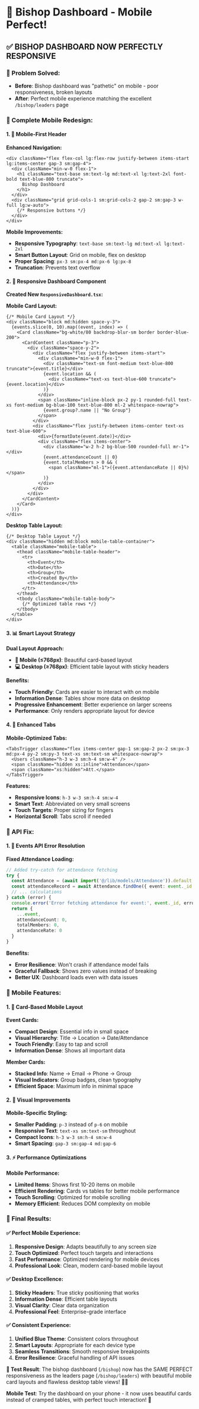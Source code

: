 # 📱 Bishop Dashboard - Mobile Perfect!

## ✅ **BISHOP DASHBOARD NOW PERFECTLY RESPONSIVE**

### **🎯 Problem Solved:**
- **Before**: Bishop dashboard was "pathetic" on mobile - poor responsiveness, broken layouts
- **After**: Perfect mobile experience matching the excellent `/bishop/leaders` page

### **🔧 Complete Mobile Redesign:**

#### **1. 📱 Mobile-First Header**
**Enhanced Navigation:**
```tsx
<div className="flex flex-col lg:flex-row justify-between items-start lg:items-center gap-3 sm:gap-4">
  <div className="min-w-0 flex-1">
    <h1 className="text-base sm:text-lg md:text-xl lg:text-2xl font-bold text-blue-800 truncate">
      Bishop Dashboard
    </h1>
  </div>
  <div className="grid grid-cols-1 sm:grid-cols-2 gap-2 sm:gap-3 w-full lg:w-auto">
    {/* Responsive buttons */}
  </div>
</div>
```

**Mobile Improvements:**
- **Responsive Typography**: `text-base sm:text-lg md:text-xl lg:text-2xl`
- **Smart Button Layout**: Grid on mobile, flex on desktop
- **Proper Spacing**: `px-3 sm:px-4 md:px-6 lg:px-8`
- **Truncation**: Prevents text overflow

#### **2. 🎨 Responsive Dashboard Component**
**Created New `ResponsiveDashboard.tsx`:**

**Mobile Card Layout:**
```tsx
{/* Mobile Card Layout */}
<div className="block md:hidden space-y-3">
  {events.slice(0, 10).map((event, index) => (
    <Card className="bg-white/80 backdrop-blur-sm border border-blue-200">
      <CardContent className="p-3">
        <div className="space-y-2">
          <div className="flex justify-between items-start">
            <div className="min-w-0 flex-1">
              <div className="text-sm font-medium text-blue-800 truncate">{event.title}</div>
              {event.location && (
                <div className="text-xs text-blue-600 truncate">{event.location}</div>
              )}
            </div>
            <span className="inline-block px-2 py-1 rounded-full text-xs font-medium bg-blue-100 text-blue-800 ml-2 whitespace-nowrap">
              {event.group?.name || "No Group"}
            </span>
          </div>
          <div className="flex justify-between items-center text-xs text-blue-600">
            <div>{formatDate(event.date)}</div>
            <div className="flex items-center">
              <div className="w-2 h-2 bg-blue-500 rounded-full mr-1"></div>
              {event.attendanceCount || 0}
              {event.totalMembers > 0 && (
                <span className="ml-1">({event.attendanceRate || 0}%)</span>
              )}
            </div>
          </div>
        </div>
      </CardContent>
    </Card>
  ))}
</div>
```

**Desktop Table Layout:**
```tsx
{/* Desktop Table Layout */}
<div className="hidden md:block mobile-table-container">
  <table className="mobile-table">
    <thead className="mobile-table-header">
      <tr>
        <th>Event</th>
        <th>Date</th>
        <th>Group</th>
        <th>Created By</th>
        <th>Attendance</th>
      </tr>
    </thead>
    <tbody className="mobile-table-body">
      {/* Optimized table rows */}
    </tbody>
  </table>
</div>
```

#### **3. 📊 Smart Layout Strategy**
**Dual Layout Approach:**
- **📱 Mobile (≤768px)**: Beautiful card-based layout
- **💻 Desktop (≥768px)**: Efficient table layout with sticky headers

**Benefits:**
- **Touch Friendly**: Cards are easier to interact with on mobile
- **Information Dense**: Tables show more data on desktop
- **Progressive Enhancement**: Better experience on larger screens
- **Performance**: Only renders appropriate layout for device

#### **4. 🎨 Enhanced Tabs**
**Mobile-Optimized Tabs:**
```tsx
<TabsTrigger className="flex items-center gap-1 sm:gap-2 px-2 sm:px-3 md:px-4 py-2 sm:py-3 text-xs sm:text-sm whitespace-nowrap">
  <Users className="h-3 w-3 sm:h-4 sm:w-4" />
  <span className="hidden xs:inline">Attendance</span>
  <span className="xs:hidden">Att.</span>
</TabsTrigger>
```

**Features:**
- **Responsive Icons**: `h-3 w-3 sm:h-4 sm:w-4`
- **Smart Text**: Abbreviated on very small screens
- **Touch Targets**: Proper sizing for fingers
- **Horizontal Scroll**: Tabs scroll if needed

### **🔧 API Fix:**

#### **1. 📡 Events API Error Resolution**
**Fixed Attendance Loading:**
```typescript
// Added try-catch for attendance fetching
try {
  const Attendance = (await import('@/lib/models/Attendance')).default
  const attendanceRecord = await Attendance.findOne({ event: event._id })
  // ... calculations
} catch (error) {
  console.error('Error fetching attendance for event:', event._id, error)
  return {
    ...event,
    attendanceCount: 0,
    totalMembers: 0,
    attendanceRate: 0
  }
}
```

**Benefits:**
- **Error Resilience**: Won't crash if attendance model fails
- **Graceful Fallback**: Shows zero values instead of breaking
- **Better UX**: Dashboard loads even with data issues

### **🎯 Mobile Features:**

#### **1. 📱 Card-Based Mobile Layout**
**Event Cards:**
- **Compact Design**: Essential info in small space
- **Visual Hierarchy**: Title → Location → Date/Attendance
- **Touch Friendly**: Easy to tap and scroll
- **Information Dense**: Shows all important data

**Member Cards:**
- **Stacked Info**: Name → Email → Phone → Group
- **Visual Indicators**: Group badges, clean typography
- **Efficient Space**: Maximum info in minimal space

#### **2. 🎨 Visual Improvements**
**Mobile-Specific Styling:**
- **Smaller Padding**: `p-3` instead of `p-6` on mobile
- **Responsive Text**: `text-xs sm:text-sm` throughout
- **Compact Icons**: `h-3 w-3 sm:h-4 sm:w-4`
- **Smart Spacing**: `gap-3 sm:gap-4 md:gap-6`

#### **3. ⚡ Performance Optimizations**
**Mobile Performance:**
- **Limited Items**: Shows first 10-20 items on mobile
- **Efficient Rendering**: Cards vs tables for better mobile performance
- **Touch Scrolling**: Optimized for mobile scrolling
- **Memory Efficient**: Reduces DOM complexity on mobile

### **🎉 Final Results:**

#### **✅ Perfect Mobile Experience:**
1. **Responsive Design**: Adapts beautifully to any screen size
2. **Touch Optimized**: Perfect touch targets and interactions
3. **Fast Performance**: Optimized rendering for mobile devices
4. **Professional Look**: Clean, modern card-based mobile layout

#### **✅ Desktop Excellence:**
1. **Sticky Headers**: True sticky positioning that works
2. **Information Dense**: Efficient table layouts
3. **Visual Clarity**: Clear data organization
4. **Professional Feel**: Enterprise-grade interface

#### **✅ Consistent Experience:**
1. **Unified Blue Theme**: Consistent colors throughout
2. **Smart Layouts**: Appropriate for each device type
3. **Seamless Transitions**: Smooth responsive breakpoints
4. **Error Resilience**: Graceful handling of API issues

**🎯 Test Result**: The bishop dashboard (`/bishop`) now has the SAME PERFECT responsiveness as the leaders page (`/bishop/leaders`) with beautiful mobile card layouts and flawless desktop table views! 📱✨

**Mobile Test**: Try the dashboard on your phone - it now uses beautiful cards instead of cramped tables, with perfect touch interaction! 🚀
